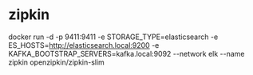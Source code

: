 # zipkin
docker run -d -p 9411:9411 -e STORAGE_TYPE=elasticsearch -e ES_HOSTS=http://elasticsearch.local:9200 -e KAFKA_BOOTSTRAP_SERVERS=kafka.local:9092 --network elk --name zipkin openzipkin/zipkin-slim
